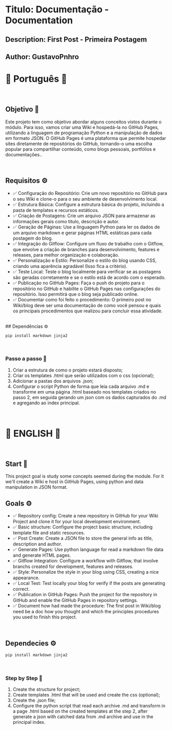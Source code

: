 # Titulo: Documentação - Documentation
## Description: First Post - Primeira Postagem
## Author: GustavoPnhro


# 🦜 Português 🦜
<br>

## Objetivo 🚀
Este projeto tem como objetivo abordar alguns conceitos vistos durante o módulo. Para isso, vamos criar uma Wiki e hospedá-la no GitHub Pages, utilizando a linguagem de programação Python e a manipulação de dados em formato JSON. O GitHub Pages é uma plataforma que permite hospedar sites diretamente de repositórios do GitHub, tornando-o uma escolha popular para compartilhar conteúdo, como blogs pessoais, portfólios e documentações..

<br>

## Requisitos ⚙️
- ✅ Configuração do Repositório: Crie um novo repositório no GitHub para o seu Wiki e clone-o para o seu ambiente de desenvolvimento local. 
- ✅ Estrutura Básica: Configure a estrutura básica do projeto, incluindo a pasta de templates e recursos estáticos. 
- ✅ Criação de Postagens: Crie um arquivo JSON para armazenar as informações gerais como titulo, descrição e autor. 
- ✅ Geração de Páginas: Use a linguagem Python para ler os dados de um arquivo markdown e gerar páginas HTML estáticas para cada postagem do blog. 
- ✅ Integração do Gitflow: Configure um fluxo de trabalho com o Gitflow, que envolve a criação de branches para desenvolvimento, features e releases, para melhor organização e colaboração. 
- ✅ Personalização e Estilo: Personalize o estilo do blog usando CSS, criando uma aparência agradável (Isso fica a critério). 
- ✅ Teste Local: Teste o blog localmente para verificar se as postagens são geradas corretamente e se o estilo está de acordo com o esperado. 
- ✅ Publicação no GitHub Pages: Faça o push do projeto para o repositório no GitHub e habilite o GitHub Pages nas configurações do repositório. Isso permitirá que o blog seja publicado online.
- ✅ Documentar como foi feito o procedimento: O primeiro post no Wiki/blog deve ser uma documentação de como você pensou e quais os principais procedimentos que realizou para concluir essa atividade.
<br>
## Dependências  ⚙️

```bash
pip install markdown jinja2
```
<br>

### Passo a passo 👣
1. Criar a estrutura de como o projeto estará disposto;
2. Criar os templates .html que serão utilizados com o css (opcional);
3. Adicionar a pastas dos arquivos .json;
4. Configurar o script Python de forma que leia cada arquivo .md e transforme em uma página .html baseado nos templates criados no passo 2, em seguida gerando um json com os dados capturados do .md e agregando ao index principal.

<br>

# 💂 ENGLISH 💂
<br>

## Start 🚀
This project goal is study some concepts seemed during the module. For it we'll create a Wiki e host in GitHub Pages, using python and data manipulation in JSON format.
<br>

## Goals ⚙️
- ✅ Repository config: Create a new repository in GitHub for your Wiki Project and clone it for your local development environment.
- ✅ Basic structure: Configure the project basic structure, including template file and static resources. 
- ✅ Post Create: Create a JSON file to store the general info as title, description and author.
- ✅ Generate Pages: Use python language for read a markdown file data and generate HTML pages.
- ✅ Gitflow Integration: Configure a workflow with Gitflow, that involve branchs created for development, features and releases.
- ✅ Style: Personalize the style in your blog using CSS, creating a nice appearance.
- ✅ Local Test: Test locally your blog for verify if the posts are generating correct.
- ✅ Publication in GitHub Pages: Push the project for the repository in GitHub and enable the GitHub Pages in repository settings.
- ✅ Document how had made the procedure: The first post in Wiki/blog need be a doc how you thought and which the principles procedures you used to finish this project.
<br>

## Dependecies ⚙️

```bash
pip install markdown jinja2
```
<br>

### Step by Step 👣
1. Create the structure for project;
2. Create templates .html that will be used and create the css (optional);
3. Create the .json file;
4. Configure the python script that read each archive .md and transform in a page .html based on the created templates at the step 2, after generate a json with catched data from .md archive and use in the principal index.